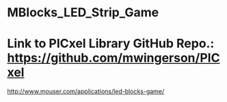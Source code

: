 # MBlocks_LED_Strip_Game
# Link to PICxel Library GitHub Repo.:  https://github.com/mwingerson/PICxel

http://www.mouser.com/applications/led-blocks-game/
